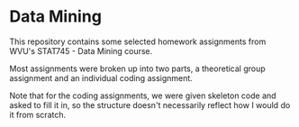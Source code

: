 # Data Mining
This repository contains some selected homework assignments from WVU's
STAT745 - Data Mining course.

Most assignments were broken up into two parts, a theoretical group
assignment and an individual coding assignment.

Note that for the coding assignments, we were given skeleton code and
asked to fill it in, so the structure doesn't necessarily reflect how
I would do it from scratch.
